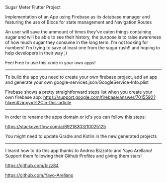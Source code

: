 Sugar Meter Flutter Project

Implementation of an App using Firebase as its database manager and featuring the use of Blocs for state management and Navigation Routes


An user will save the ammount of times they've eaten things containing sugar and will be able to see their history, the purpose is to raise awareness of how much sugar they consume in the long term. I'm not looking for numbers! I'm trying to save at least one from the sugar rush!! and hoping to help developers in their way ;)

Feel Free to use this code in your own apps!

------

To build the app you need to create your own firebase project, add an app and generate your own google-services.json/GoogleService-Info.plist 


Firebase shows a pretty straightforward steps list when you create your own firebase app:
https://support.google.com/firebase/answer/7015592?hl=en#zippy=%2Cin-this-article

------

In order to rename the apps domain or id's you can follow this steps:

https://stackoverflow.com/a/69218303/10025125

You might need to update Gradle and Kotlin in the new generated projects

------

I learnt how to do this app thanks to Andrea Bizzotto and Yayo Arellano! Support them following their Github Profiles and giving them stars!

https://github.com/bizz84

https://github.com/Yayo-Arellano
